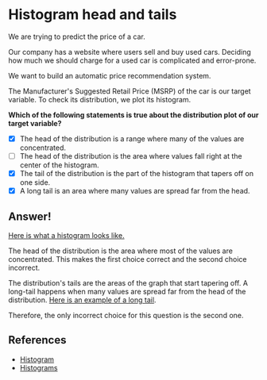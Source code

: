 # Histogram head and tails

We are trying to predict the price of a car.

Our company has a website where users sell and buy used cars. Deciding how much we should charge for a used car is complicated and error-prone.

We want to build an automatic price recommendation system.

The Manufacturer's Suggested Retail Price (MSRP) of the car is our target variable. To check its distribution, we plot its histogram.

**Which of the following statements is true about the distribution plot of our target variable?**

- [x] The head of the distribution is a range where many of the values are concentrated.
- [ ] The head of the distribution is the area where values fall right at the center of the histogram.
- [x] The tail of the distribution is the part of the histogram that tapers off on one side.
- [x] A long tail is an area where many values are spread far from the head.

## Answer!

[Here is what a histogram looks like.](https://en.wikipedia.org/wiki/Histogram)

The head of the distribution is the area where most of the values are concentrated. This makes the first choice correct and the second choice incorrect.

The distribution's tails are the areas of the graph that start tapering off. A long-tail happens when many values are spread far from the head of the distribution. [Here is an example of a long tail](https://en.wikipedia.org/wiki/Histogram#/media/File:Tips-histogram2.png).

Therefore, the only incorrect choice for this question is the second one.

## References
  * [Histogram](https://en.wikipedia.org/wiki/Histogram)
* [Histograms](https://www.cuemath.com/data/histograms/)